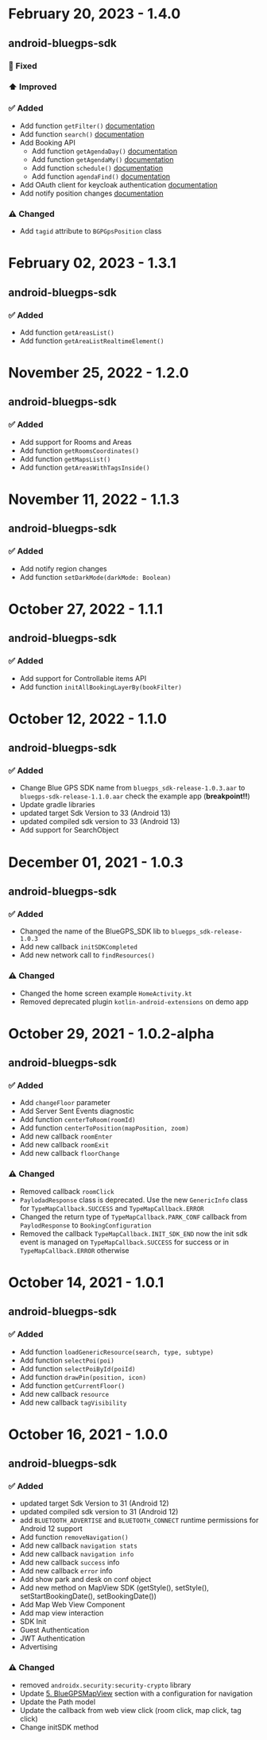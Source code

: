 # February 20, 2023 - 1.4.0
## android-bluegps-sdk
### 🐞 Fixed
### ⬆️ Improved
### ✅ Added
- Add function `getFilter()` [documentation](https://github.com/synapseslab/android-bluegps-sdk-demoapp/blob/main/documentation/bluegps_android_sdk.md#86-getfilter)
- Add function `search()` [documentation](https://github.com/synapseslab/android-bluegps-sdk-demoapp/blob/main/documentation/bluegps_android_sdk.md#87-search)
- Add Booking API
  - Add function `getAgendaDay()` [documentation](https://github.com/synapseslab/android-bluegps-sdk-demoapp/blob/main/documentation/bluegps_android_sdk.md#111-getagendaday)
  - Add function `getAgendaMy()` [documentation](https://github.com/synapseslab/android-bluegps-sdk-demoapp/blob/main/documentation/bluegps_android_sdk.md#112-getagendamy)
  - Add function `schedule()` [documentation](https://github.com/synapseslab/android-bluegps-sdk-demoapp/blob/main/documentation/bluegps_android_sdk.md#114-schedule)
  - Add function `agendaFind()` [documentation](https://github.com/synapseslab/android-bluegps-sdk-demoapp/blob/main/documentation/bluegps_android_sdk.md#113-agendafind)
- Add OAuth client for keycloak authentication [documentation](https://github.com/synapseslab/android-bluegps-sdk-demoapp/blob/main/documentation/bluegps_android_sdk.md#12-oauth-client-for-keycloak-authentication)
- Add notify position changes [documentation](https://github.com/synapseslab/android-bluegps-sdk-demoapp/blob/main/documentation/bluegps_android_sdk.md#63-notify-position-changes)
### ⚠️ Changed
- Add `tagid` attribute to `BGPGpsPosition` class


# February 02, 2023 - 1.3.1
## android-bluegps-sdk
### ✅ Added
- Add function `getAreasList()`
- Add function `getAreaListRealtimeElement()`


# November 25, 2022 - 1.2.0
## android-bluegps-sdk
### ✅ Added
- Add support for Rooms and Areas
- Add function `getRoomsCoordinates()`
- Add function `getMapsList()`
- Add function `getAreasWithTagsInside()`


# November 11, 2022 - 1.1.3
## android-bluegps-sdk
### ✅ Added
- Add notify region changes
- Add function `setDarkMode(darkMode: Boolean)`

# October 27, 2022 - 1.1.1
## android-bluegps-sdk
### ✅ Added
- Add support for Controllable items API
- Add function `initAllBookingLayerBy(bookFilter)`


# October 12, 2022 - 1.1.0
## android-bluegps-sdk
### ✅ Added
- Change Blue GPS SDK name from `bluegps_sdk-release-1.0.3.aar` to `bluegps-sdk-release-1.1.0.aar` 
check the example app (**breakpoint!!**)
- Update gradle libraries
- updated target Sdk Version to 33 (Android 13)
- updated compiled sdk version to 33 (Android 13)
- Add support for SearchObject


# December 01, 2021 - 1.0.3
## android-bluegps-sdk
### ✅ Added
- Changed the name of the BlueGPS_SDK lib to `bluegps_sdk-release-1.0.3`
- Add new callback `initSDKCompleted`
- Add new network call to `findResources()`

### ⚠️ Changed
- Changed the home screen example `HomeActivity.kt`
- Removed deprecated plugin `kotlin-android-extensions` on demo app


# October 29, 2021 - 1.0.2-alpha
## android-bluegps-sdk
### ✅ Added
- Add `changeFloor` parameter
- Add Server Sent Events diagnostic
- Add function `centerToRoom(roomId)`
- Add function `centerToPosition(mapPosition, zoom)`
- Add new callback `roomEnter` 
- Add new callback `roomExit` 
- Add new callback `floorChange`
### ⚠️ Changed
- Removed callback `roomClick`
- `PaylodadResponse` class is deprecated. Use the new `GenericInfo` class
  for `TypeMapCallback.SUCCESS` and `TypeMapCallback.ERROR`
- Changed the return type of `TypeMapCallback.PARK_CONF` callback from `PaylodResponse`
  to `BookingConfiguration`
- Removed the callback `TypeMapCallback.INIT_SDK_END` now the init sdk event is managed
  on `TypeMapCallback.SUCCESS` for success or in `TypeMapCallback.ERROR` otherwise


# October 14, 2021 - 1.0.1
## android-bluegps-sdk
### ✅ Added
- Add function `loadGenericResource(search, type, subtype)`
- Add function `selectPoi(poi)`
- Add function `selectPoiById(poiId)`
- Add function `drawPin(position, icon)` 
- Add function `getCurrentFloor()`
- Add new callback `resource` 
- Add new callback `tagVisibility`


# October 16, 2021 - 1.0.0
## android-bluegps-sdk
### ✅ Added
- updated target Sdk Version to 31 (Android 12)
- updated compiled sdk version to 31 (Android 12)
- add `BLUETOOTH_ADVERTISE` and `BLUETOOTH_CONNECT` runtime permissions for Android 12 support
- Add function `removeNavigation()` 
- Add new callback `navigation stats`
- Add new callback `navigation info`
- Add new callback `success` info 
- Add new callback `error` info
- Add show park and desk on conf object
- Add new method on MapView SDK (getStyle(), setStyle(), setStartBookingDate(), setBookingDate())
- Add Map Web View Component
- Add map view interaction
- SDK Init
- Guest Authentication
- JWT Authentication
- Advertising
### ⚠️ Changed
- removed `androidx.security:security-crypto` library
- Update [5. BlueGPSMapView](#5-bluegpsmapview) section with a configuration for navigation
- Update the Path model
- Update the callback from web view click (room click, map click, tag click)
- Change initSDK method
